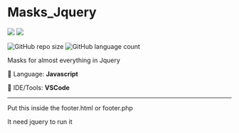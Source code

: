 # Masks_Jquery
<p align="left">

  <a href="https://www.linkedin.com/in/vin%C3%ADcius-valle-beraldo-9b85a2208/" alt="Linkedin">
  <img src="https://img.shields.io/badge/-Linkedin-0e76a8?style=flat-square&logo=Linkedin&logoColor=white&link=" /></a>

  <a href="https://www.instagram.com/marquis_cthulhu_styles/" alt="Instagram">
  <img src="https://img.shields.io/badge/-Instagram-DF0174?style=flat-square&labelColor=DF0174&logo=instagram&logoColor=white&link=LINK-DO-SEU-INSTAGRAM"/></a>
</p>  

![GitHub repo size](https://img.shields.io/github/repo-size/MrFahrenhei/Masks_Jquery?style=for-the-badge)
![GitHub language count](https://img.shields.io/github/languages/count/MrFahrenhei/Masks_Jquery?style=for-the-badge)

Masks for almost everything in Jquery

<p align="left">
  🦄 Language: <strong>Javascript</strong>
</p>

<p align="left">
  💼 IDE/Tools: <strong>VSCode</strong>
</p>

<hr>

Put this inside the footer.html or footer.php 
<script src="js/masks.js"></script>
<script src="js/masksValidation.js"></script>
It need jquery to run it
